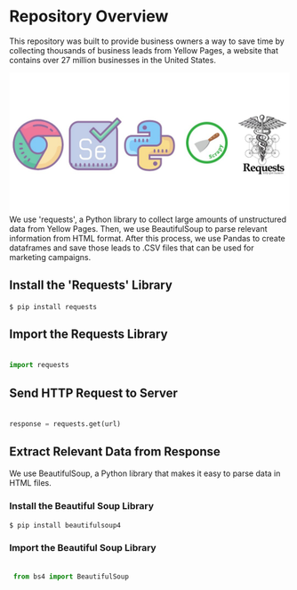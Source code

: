 # Repository Overview
This repository was built to provide business owners a way to save time by collecting thousands of business leads from Yellow Pages, a website that contains over 27 million businesses in the United States. 

![Python-Cover](images/python-image.jpg)
We use 'requests', a Python library to collect large amounts of unstructured data from Yellow Pages. Then, we use BeautifulSoup to parse relevant information from HTML format. After this process, we use Pandas to create dataframes and save those leads to .CSV files that can be used for marketing campaigns. 

## Install the 'Requests' Library
```
$ pip install requests
```

## Import the Requests Library 
```python

import requests

```
## Send HTTP Request to Server 
```python

response = requests.get(url)

```

## Extract Relevant Data from Response 
We use BeautifulSoup, a Python library that makes it easy to parse data in HTML files.

### Install the Beautiful Soup Library
```
$ pip install beautifulsoup4
```

### Import the Beautiful Soup Library

```python

 from bs4 import BeautifulSoup
 
```

